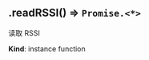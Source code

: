 <a name="module_miot/Bluetooth--module.exports.IBluetooth+readRSSI"></a>

## .readRSSI() ⇒ <code>Promise.&lt;\*&gt;</code>
读取 RSSI

**Kind**: instance function  
